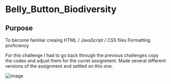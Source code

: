 # Belly_Button_Biodiversity

## Purpose
To become familiar creaing HTML / JavaScript / CSS files 
Formatting proficiency 

For this challenge I had to go back through the previous challenges copy the codes and adjust them for the curret assignment. Made several different versions of the assignment and settled on this one.

![image](https://user-images.githubusercontent.com/104601282/189470101-031e170a-da68-4956-b40c-3b3fc3585d5e.png)
